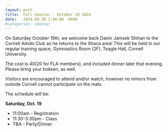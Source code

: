```yaml
---
layout: post
title:  Fall Seminar - October 19 2024
date:   2024-09-30 1:00:00 -0600
#categories: seminar
---
```


On Saturday October 19th, we welcome back Damir Jamsek Shihan to the Cornell Aikido Club as he returns to the Ithaca area!
This will be held in our regular training space, Gymnastics Room (2F), Teagle Hall, Cornell University.

The cost is $40 ($20 for FLA members), and included dinner later that evening. Please bring your bokken, as well.

Visitors are encouraged to attend and/or watch, however no minors from outside Cornell cannot participate on the mats.

The schedule will be:

**Saturday, Oct. 19**
  * 11:00am - Registration
  * 11:30-3:30pm - Class
  * TBA - Party/Dinner
